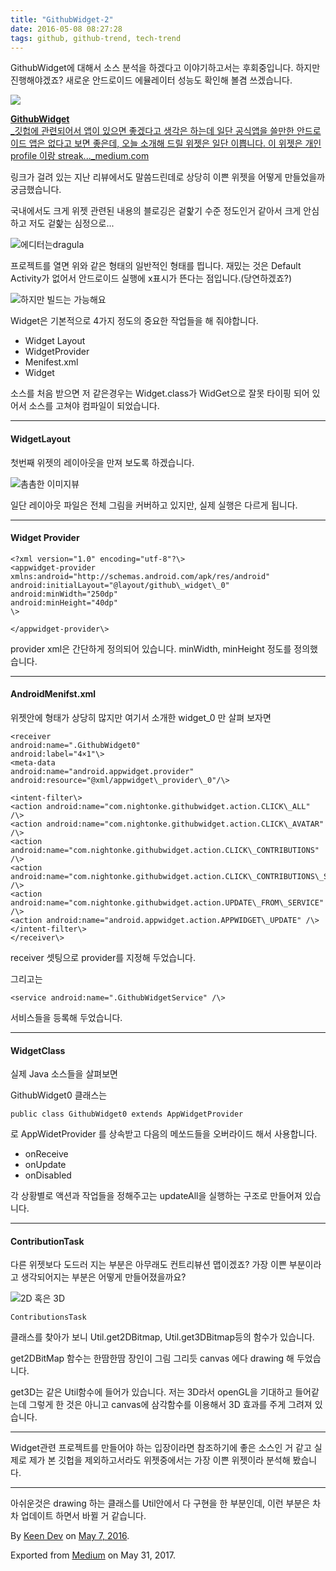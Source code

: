 ```yaml
---
title: "GithubWidget-2"
date: 2016-05-08 08:27:28
tags: github, github-trend, tech-trend 
---
```



GithubWidget에 대해서 소스 분석을 하겠다고 이야기하고서는 후회중입니다. 하지만 진행해야겠죠? 새로운 안드로이드 에뮬레이터 성능도 확인해 볼겸 쓰겠습니다.

![][image0]

[**GithubWidget**  
_깃헙에 관련되어서 앱이 있으면 좋겠다고 생각은 하는데 일단 공식앱을 쓸만한 안드로이드 앱은 없다고 보면 좋은데, 오늘 소개해 드릴 위젯은 일단 이쁩니다. 이 위젯은 개인 profile 이랑 streak..._medium.com][anchor0][][anchor1]

링크가 걸려 있는 지난 리뷰에서도 말씀드린데로 상당히 이쁜 위젯을 어떻게 만들었을까 궁금했습니다.

국내에서도 크게 위젯 관련된 내용의 블로깅은 겉핥기 수준 정도인거 같아서 크게 안심하고 저도 겉핥는 심정으로...

![][image1]에디터는dragula

프로젝트를 열면 위와 같은 형태의 일반적인 형태를 띕니다. 재밌는 것은 Default Activity가 없어서 안드로이드 실행에 x표시가 뜬다는 점입니다.(당연하겠죠?)

![][image2]하지만 빌드는 가능해요

Widget은 기본적으로 4가지 정도의 중요한 작업들을 해 줘야합니다.

* Widget Layout
* WidgetProvider
* Menifest.xml
* Widget

소스를 처음 받으면 저 같은경우는 Widget.class가 WidGet으로 잘못 타이핑 되어 있어서 소스를 고쳐야 컴파일이 되었습니다.

---

#### WidgetLayout

첫번째 위젯의 레이아웃을 만져 보도록 하겠습니다.

![][image3]촘촘한 이미지뷰

일단 레이아웃 파일은 전체 그림을 커버하고 있지만, 실제 실행은 다르게 됩니다.

---

#### Widget Provider
    
    <?xml version="1.0" encoding="utf-8"?\>  
    <appwidget-provider  
    xmlns:android="http://schemas.android.com/apk/res/android"  
    android:initialLayout="@layout/github\_widget\_0"  
    android:minWidth="250dp"  
    android:minHeight="40dp"  
    \>  
      
    </appwidget-provider\>

provider xml은 간단하게 정의되어 있습니다. minWidth, minHeight 정도를 정의했습니다.

---

#### AndroidMenifst.xml

위젯안에 형태가 상당히 많지만 여기서 소개한 widget\_0 만 살펴 보자면
    
    <receiver  
    android:name=".GithubWidget0"  
    android:label="4×1"\>  
    <meta-data  
    android:name="android.appwidget.provider"  
    android:resource="@xml/appwidget\_provider\_0"/\>  
      
    <intent-filter\>  
    <action android:name="com.nightonke.githubwidget.action.CLICK\_ALL" /\>  
    <action android:name="com.nightonke.githubwidget.action.CLICK\_AVATAR" /\>  
    <action android:name="com.nightonke.githubwidget.action.CLICK\_CONTRIBUTIONS" /\>  
    <action android:name="com.nightonke.githubwidget.action.CLICK\_CONTRIBUTIONS\_SUM" /\>  
    <action android:name="com.nightonke.githubwidget.action.UPDATE\_FROM\_SERVICE" /\>  
    <action android:name="android.appwidget.action.APPWIDGET\_UPDATE" /\>  
    </intent-filter\>  
    </receiver\>

receiver 셋팅으로 provider를 지정해 두었습니다.

그리고는
    
    <service android:name=".GithubWidgetService" /\>

서비스들을 등록해 두었습니다.

---

#### WidgetClass

실제 Java 소스들을 살펴보면

GithubWidget0 클래스는
    
    public class GithubWidget0 extends AppWidgetProvider

로 AppWidetProvider 를 상속받고 다음의 메쏘드들을 오버라이드 해서 사용합니다.

* onReceive
* onUpdate
* onDisabled

각 상황별로 액션과 작업들을 정해주고는 updateAll을 실행하는 구조로 만들어져 있습니다.

---

#### ContributionTask

다른 위젯보다 도드러 지는 부분은 아무래도 컨트리뷰션 맵이겠죠? 가장 이쁜 부분이라고 생각되어지는 부분은 어떻게 만들어졌을까요?

![][image4]2D 혹은 3D
    
    ContributionsTask

클래스를 찾아가 보니 Util.get2DBitmap, Util.get3DBitmap등의 함수가 있습니다.

get2DBitMap 함수는 한땀한땀 장인이 그림 그리듯 canvas 에다 drawing 해 두었습니다.

get3D는 같은 Util함수에 들어가 있습니다. 저는 3D라서 openGL을 기대하고 들어같는데 그렇게 한 것은 아니고 canvas에 삼각함수를 이용해서 3D 효과를 주게 그려져 있습니다.

---

Widget관련 프로젝트를 만들어야 하는 입장이라면 참조하기에 좋은 소스인 거 같고 실제로 제가 본 깃헙을 제외하고서라도 위젯중에서는 가장 이쁜 위젯이라 분석해 봤습니다.

---

아쉬운것은 drawing 하는 클래스를 Util안에서 다 구현을 한 부분인데, 이런 부분은 차차 업데이트 하면서 바뀔 거 같습니다.

By [Keen Dev][anchor2] on [May 7, 2016][anchor3].

Exported from [Medium][anchor4] on May 31, 2017\.


[anchor0]: https://medium.com/p/9baed4577c79 "https://medium.com/p/9baed4577c79"
[anchor1]: https://medium.com/p/9baed4577c79
[anchor2]: https://medium.com/@keendev
[anchor3]: https://medium.com/p/ee9b24d25504
[anchor4]: https://medium.com


[image0]: /images/1*ZTdnXUIv_7h2fi9Le_ydEw.png
[image1]: /images/1*5vOBMGBxQZ2S9-4OY3HKqw.png
[image2]: /images/1*hXGAW9ZpwByT3cNenDkAXg.png
[image3]: /images/1*IwRafpMlGFJyhxfUgpQkpA.png
[image4]: /images/1*9nyrgjRXcKGmSIl1iXzroA.pn